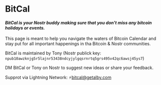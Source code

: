 # BitCal
#### *BitCal is your Nostr buddy making sure that you don't miss any bitcoin holidays or events.*

This page is meant to help you navigate the waters of Bitcoin Calendar and stay put for all important happenings in tha Bitcoin & Nostr communities.

BitCal is maintained by Tony (Nostr publick key: `npub10awzknjg5r5lajnr53438ndcyjylgqsrnrtq5grs495v42qc6awsj45ys7`)

DM BitCal or Tony on Nostr to suggest new ideas or share your feedback.

Supprot via Lightning Network: ⚡️bitcal@getalby.com
